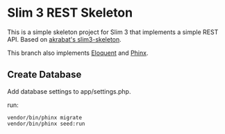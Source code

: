 # Slim 3 REST Skeleton

This is a simple skeleton project for Slim 3 that implements a simple REST API.
Based on [akrabat's slim3-skeleton](https://github.com/akrabat/slim3-skeleton).

This branch also implements [Eloquent](https://laravel.com/docs/5.2/eloquent) and [Phinx](https://phinx.org/).

## Create Database

Add database settings to app/settings.php.

run:
```
vendor/bin/phinx migrate
vendor/bin/phinx seed:run
```
